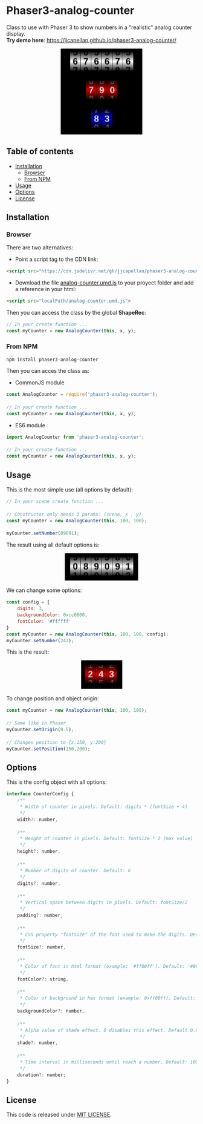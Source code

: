 # Phaser3-analog-counter
Class to use with Phaser 3 to show numbers in a "realistic" analog counter display.  
**Try demo here**: https://jjcapellan.github.io/phaser3-analog-counter/  
<p align="center">
<img alt="counters" src="./images/counters.png"/>
</p>  

## Table of contents
* [Installation](#Installation)
  * [Browser](#Browser)
  * [From NPM](#From-NPM)
* [Usage](#Usage)
* [Options](#options)
* [License](#License)

## Installation
### Browser
There are two alternatives:
* Point a script tag to the CDN link:
```html
<script src="https://cdn.jsdelivr.net/gh/jjcapellan/phaser3-analog-counter/dist/analog-counter.umd.js">
``` 
* Download the file [analog-counter.umd.js](https://cdn.jsdelivr.net/gh/jjcapellan/phaser3-analog-counter/dist/analog-counter.umd.js) to your proyect folder and add a reference in your html:
```html
<script src="localPath/analog-counter.umd.js">
``` 
Then you can access the class by the global **ShapeRec**:
```javascript
// In your create function ...
const myCounter = new AnalogCounter(this, x, y); 
```

### From NPM
```
npm install phaser3-analog-counter
```
Then you can acces the class as:
* CommonJS module
```javascript
const AnalogCounter = require('phaser3-analog-counter');

// In your create function ...
const myCounter = new AnalogCounter(this, x, y); 
```

* ES6 module
```javascript
import AnalogCounter from 'phaser3-analog-counter';

// In your create function ...
const myCounter = new AnalogCounter(this, x, y);
```

## Usage
This is the most simple use (all options by default):
```javascript
// In your scene create function ...

// Constructor only needs 3 params: (scene, x , y)
const myCounter = new AnalogCounter(this, 100, 100);

myCounter.setNumber(89091);
```
The result using all default options is:
<p align="center">
<img alt="counter1" src="./images/counter1.png"/>
</p>  

We can change some options:
```javascript
const config = {
    digits: 3,
    backgroundColor: 0xcc0000,
    fontColor: '#ffffff'
}
const myCounter = new AnalogCounter(this, 100, 100, config);
myCounter.setNumber(243);
```  
This is the result:
<p align="center">
<img alt="counter2" src="./images/counter2.png"/>
</p>  

To change position and object origin:
```javascript
const myCounter = new AnalogCounter(this, 100, 100);

// Same like in Phaser
myCounter.setOrigin(0.5);

// Changes position to {x:150, y:200}
myCounter.setPosition(150,200);
```
## Options
This is the config object with all options:
```javascript
interface CounterConfig {
    /**
     * Width of counter in pixels. Default: digits * (fontSize + 4)
     */
    width?: number,

    /**
     * Height of counter in pixels. Default: fontSize * 2 (max value)
     */
    height?: number,

    /**
     * Number of digits of counter. Default: 6
     */
    digits?: number,

    /**
     * Vertical space between digits in pixels. Default: fontSize/2
     */
    padding?: number,

    /**
     * CSS property "fontSize" of the font used to make the digits. Default: 24
     */
    fontSize?: number,

    /**
     * Color of font in html format (example: '#ff00ff'). Default: '#000000'
     */
    fontColor?: string,

    /**
     * Color of background in hex format (example: 0xff00ff). Default: 0xffffff
     */
    backgroundColor?: number,

    /**
     * Alpha value of shade effect. 0 disables this effect. Default 0.9.
     */
    shade?: number,
    
    /**
     * Time interval in milliseconds until reach a number. Default: 1000.
     */
    duration?: number;
}
```  
## License
This code is released under [MIT LICENSE](https://raw.githubusercontent.com/jjcapellan/phaser3-analog-counter/master/LICENSE).